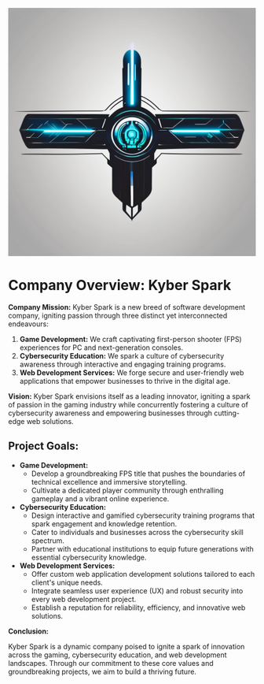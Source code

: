 
![kyberSparkLogo](/_sharedContent/orgs/_images/kyberSparkLogo.png)
# Company Overview: Kyber Spark

**Company Mission:** Kyber Spark is a new breed of software development company, igniting passion through three distinct yet interconnected endeavours:

1. **Game Development:** We craft captivating first-person shooter (FPS) experiences for PC and next-generation consoles.
2. **Cybersecurity Education:** We spark a culture of cybersecurity awareness through interactive and engaging training programs.
3. **Web Development Services:** We forge secure and user-friendly web applications that empower businesses to thrive in the digital age.

**Vision:** Kyber Spark envisions itself as a leading innovator, igniting a spark of passion in the gaming industry while concurrently fostering a culture of cybersecurity awareness and empowering businesses through cutting-edge web solutions.

## Project Goals:

- **Game Development:**
    - Develop a groundbreaking FPS title that pushes the boundaries of technical excellence and immersive storytelling.
    - Cultivate a dedicated player community through enthralling gameplay and a vibrant online experience.
- **Cybersecurity Education:**
    - Design interactive and gamified cybersecurity training programs that spark engagement and knowledge retention.
    - Cater to individuals and businesses across the cybersecurity skill spectrum.
    - Partner with educational institutions to equip future generations with essential cybersecurity knowledge.
- **Web Development Services:**
    - Offer custom web application development solutions tailored to each client's unique needs.
    - Integrate seamless user experience (UX) and robust security into every web development project.
    - Establish a reputation for reliability, efficiency, and innovative web solutions.

**Conclusion:**

Kyber Spark is a dynamic company poised to ignite a spark of innovation across the gaming, cybersecurity education, and web development landscapes. Through our commitment to these core values and groundbreaking projects, we aim to build a thriving future.
